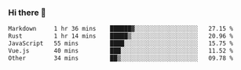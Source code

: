 ### Hi there 👋

<!--
**WShiBin/WShiBin** is a ✨ _special_ ✨ repository because its `README.md` (this file) appears on your GitHub profile.

Here are some ideas to get you started:

- 🔭 I’m currently working on ...
- 🌱 I’m currently learning ...
- 👯 I’m looking to collaborate on ...
- 🤔 I’m looking for help with ...
- 💬 Ask me about ...
- 📫 How to reach me: ...
- 😄 Pronouns: ...
- ⚡ Fun fact: ...
-->

<!--START_SECTION:waka-->

```txt
Markdown     1 hr 36 mins    ██████▓░░░░░░░░░░░░░░░░░░   27.15 %
Rust         1 hr 14 mins    █████▒░░░░░░░░░░░░░░░░░░░   20.96 %
JavaScript   55 mins         ████░░░░░░░░░░░░░░░░░░░░░   15.75 %
Vue.js       40 mins         ███░░░░░░░░░░░░░░░░░░░░░░   11.52 %
Other        34 mins         ██▒░░░░░░░░░░░░░░░░░░░░░░   09.78 %
```

<!--END_SECTION:waka-->
